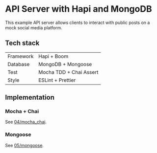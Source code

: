# API Server with Hapi and MongoDB

This example API server allows clients to interact with public posts on a mock social media platform.

## Tech stack

|           |                         |
| --------- | ----------------------- |
| Framework | Hapi + Boom             |
| Database  | MongoDB + Mongoose      |
| Test      | Mocha TDD + Chai Assert |
| Style     | ESLint + Prettier       |

## Implementation

### Mocha + Chai

See [04/mocha_chai](../../04/mocha_chai).

### Mongoose

See [05/mongoose](../../05/mongoose).
